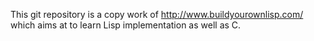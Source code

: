 This git repository is a copy work of http://www.buildyourownlisp.com/ which aims at to learn Lisp implementation as well as C.